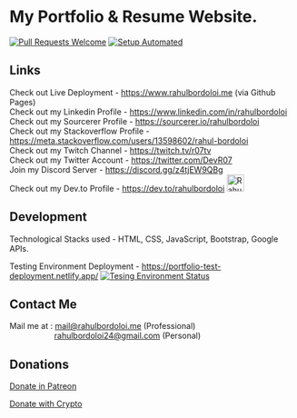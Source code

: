 # My Portfolio & Resume Website.

[![Pull Requests Welcome](https://img.shields.io/badge/PRs-welcome-brightgreen.svg?style=flat)](http://makeapullrequest.com)
[![Setup Automated](https://img.shields.io/badge/setup-automated-blue?logo=gitpod)](https://gitpod.io/from-referrer/)

## Links

Check out Live Deployment - https://www.rahulbordoloi.me (via Github Pages) <br>
Check out my Linkedin Profile - https://www.linkedin.com/in/rahulbordoloi <br>
Check out my Sourcerer Profile - https://sourcerer.io/rahulbordoloi <br>
Check out my Stackoverflow Profile - https://meta.stackoverflow.com/users/13598602/rahul-bordoloi <br>
Check out my Twitch Channel - https://twitch.tv/r07tv <br>
Check out my Twitter Account - https://twitter.com/DevR07 <br>
Join my Discord Server - https://discord.gg/z4tjEW9QBg <br>
Check out my Dev.to Profile - https://dev.to/rahulbordoloi <img src="https://d2fltix0v2e0sb.cloudfront.net/dev-badge.svg" alt="Rahul Bordoloi's DEV Profile" height="30" width="30">
</a> <br>
<!--- Check out my Medium Blog Post - https://www.medium.com/@rahulbordoloi <br> --->
<!--- Check out my Instagram Profile - https://instagram.com/rahulbordoloi <br> --->

## Development

Technological Stacks used - HTML, CSS, JavaScript, Bootstrap, Google APIs.

Testing Environment Deployment - https://portfolio-test-deployment.netlify.app/ [![Tesing Environment Status](https://api.netlify.com/api/v1/badges/390f1e1d-806f-4fb9-8974-392f2857d63f/deploy-status)](https://app.netlify.com/sites/portfolio-test-deployment/deploys)
 
## Contact Me

Mail me at : mail@rahulbordoloi.me (Professional) <br> &nbsp;&nbsp;&nbsp;&nbsp;&nbsp;&nbsp;&nbsp;&nbsp;&nbsp;&nbsp;&nbsp;&nbsp;&nbsp;&nbsp;&nbsp;&nbsp;&nbsp;&nbsp;&nbsp;
             rahulbordoloi24@gmail.com (Personal)
             
## Donations

[Donate in Patreon](https://patreon.com/rahulbordoloi) <br>
<div>
  <a class="donate-with-crypto"
     href="https://commerce.coinbase.com/checkout/c2be6faa-ef33-40ea-9a18-6054fe6d75a0">
    Donate with Crypto
  </a>
</div>
